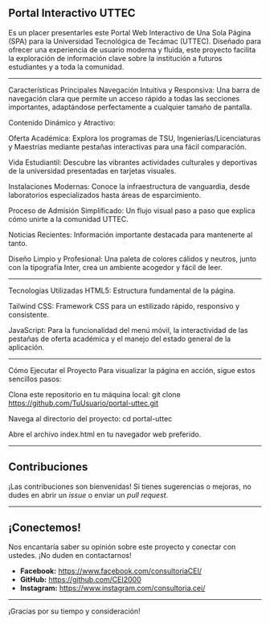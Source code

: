 ## Portal Interactivo UTTEC

Es un placer presentarles este Portal Web Interactivo de Una Sola Página (SPA) para la Universidad Tecnológica de Tecámac (UTTEC). Diseñado para ofrecer una experiencia de usuario moderna y fluida, este proyecto facilita la exploración de información clave sobre la institución a futuros estudiantes y a toda la comunidad.

---

Características Principales
Navegación Intuitiva y Responsiva: Una barra de navegación clara que permite un acceso rápido a todas las secciones importantes, adaptándose perfectamente a cualquier tamaño de pantalla.

Contenido Dinámico y Atractivo:

Oferta Académica: Explora los programas de TSU, Ingenierías/Licenciaturas y Maestrías mediante pestañas interactivas para una fácil comparación.

Vida Estudiantil: Descubre las vibrantes actividades culturales y deportivas de la universidad presentadas en tarjetas visuales.

Instalaciones Modernas: Conoce la infraestructura de vanguardia, desde laboratorios especializados hasta áreas de esparcimiento.

Proceso de Admisión Simplificado: Un flujo visual paso a paso que explica cómo unirte a la comunidad UTTEC.

Noticias Recientes: Información importante destacada para mantenerte al tanto.

Diseño Limpio y Profesional: Una paleta de colores cálidos y neutros, junto con la tipografía Inter, crea un ambiente acogedor y fácil de leer.

---

Tecnologías Utilizadas
HTML5: Estructura fundamental de la página.

Tailwind CSS: Framework CSS para un estilizado rápido, responsivo y consistente.

JavaScript: Para la funcionalidad del menú móvil, la interactividad de las pestañas de oferta académica y el manejo del estado general de la aplicación.

---

Cómo Ejecutar el Proyecto
Para visualizar la página en acción, sigue estos sencillos pasos:

Clona este repositorio en tu máquina local:
git clone https://github.com/TuUsuario/portal-uttec.git

Navega al directorio del proyecto:
cd portal-uttec

Abre el archivo index.html en tu navegador web preferido.

---

## Contribuciones

¡Las contribuciones son bienvenidas! Si tienes sugerencias o mejoras, no dudes en abrir un *issue* o enviar un *pull request*.

---

## ¡Conectemos!

Nos encantaría saber su opinión sobre este proyecto y conectar con ustedes. ¡No duden en contactarnos!

* **Facebook:** https://www.facebook.com/consultoriaCEI/
* **GitHub:** https://github.com/CEI2000
* **Instagram:** https://www.instagram.com/consultoria.cei/

---

¡Gracias por su tiempo y consideración!
